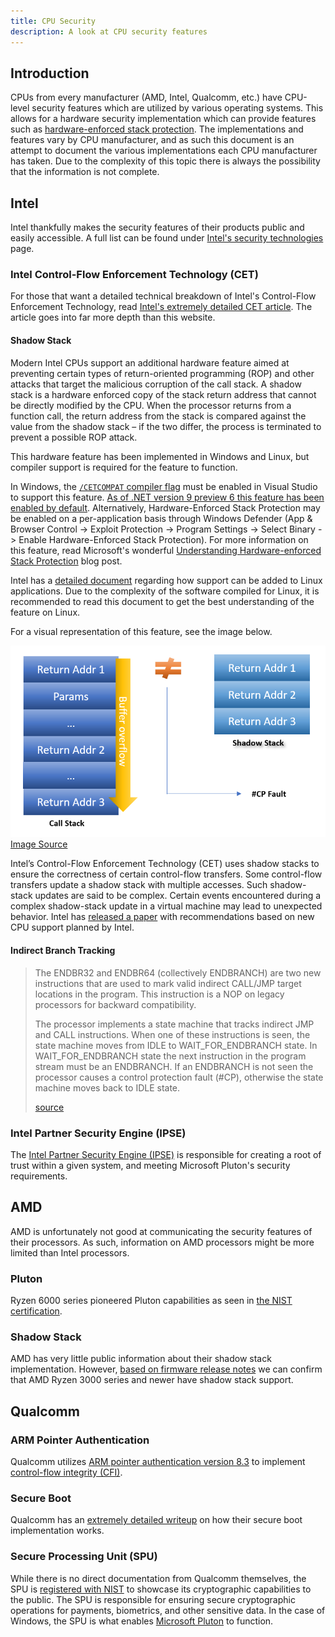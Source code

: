 ```yaml
---
title: CPU Security
description: A look at CPU security features
---
```


## Introduction

CPUs from every manufacturer (AMD, Intel, Qualcomm, etc.) have CPU-level security features which are utilized by various operating systems. This allows for a hardware security implementation which can provide features such as [hardware-enforced stack protection](https://techcommunity.microsoft.com/blog/windowsosplatform/understanding-hardware-enforced-stack-protection/1247815). The implementations and features vary by CPU manufacturer, and as such this document is an attempt to document the various implementations each CPU manufacturer has taken. Due to the complexity of this topic there is always the possibility that the information is not complete.

## Intel

Intel thankfully makes the security features of their products public and easily accessible. A full list can be found under [Intel's security technologies](https://edc.intel.com/content/www/us/en/design/ipla/software-development-platforms/client/platforms/alder-lake-desktop/12th-generation-intel-core-processors-datasheet-volume-1-of-2/010/security-technologies/) page.

### Intel Control-Flow Enforcement Technology (CET)

For those that want a detailed technical breakdown of Intel's Control-Flow Enforcement Technology, read [Intel's extremely detailed CET article](https://www.intel.com/content/www/us/en/developer/articles/technical/technical-look-control-flow-enforcement-technology.html). The article goes into far more depth than this website.

#### Shadow Stack

Modern Intel CPUs support an additional hardware feature aimed at preventing certain types of return-oriented programming (ROP) and other attacks that target the malicious corruption of the call stack. A shadow stack is a hardware enforced copy of the stack return address that cannot be directly modified by the CPU. When the processor returns from a function call, the return address from the stack is compared against the value from the shadow stack – if the two differ, the process is terminated to prevent a possible ROP attack. 

This hardware feature has been implemented in Windows and Linux, but compiler support is required for the feature to function.

In Windows, the [`/CETCOMPAT` compiler flag](https://learn.microsoft.com/en-us/cpp/build/reference/cetcompat?view=msvc-170) must be enabled in Visual Studio to support this feature. [As of .NET version 9 preview 6 this feature has been enabled by default](https://learn.microsoft.com/en-us/dotnet/core/compatibility/interop/9.0/cet-support). Alternatively, Hardware-Enforced Stack Protection may be enabled on a per-application basis through Windows Defender (App & Browser Control -> Exploit Protection -> Program Settings -> Select Binary -> Enable Hardware-Enforced Stack Protection). For more information on this feature, read Microsoft's wonderful [Understanding Hardware-enforced Stack Protection](https://techcommunity.microsoft.com/blog/windowsosplatform/understanding-hardware-enforced-stack-protection/1247815) blog post.

Intel has a [detailed document](https://lpc.events/event/7/contributions/729/attachments/496/903/CET-LPC-2020.pdf) regarding how support can be added to Linux applications. Due to the complexity of the software compiled for Linux, it is recommended to read this document to get the best understanding of the feature on Linux.

For a visual representation of this feature, see the image below.

![](../../../assets/cpus/intel_shadow_stack.png)
[Image Source](https://techcommunity.microsoft.com/blog/windowsosplatform/understanding-hardware-enforced-stack-protection/1247815)

Intel’s Control-Flow Enforcement Technology (CET) uses shadow stacks to ensure the correctness of certain control-flow transfers. Some control-flow transfers update a shadow stack with multiple accesses. Such shadow-stack updates are said to be complex. Certain events encountered during a complex shadow-stack update in a virtual machine may lead to unexpected behavior. Intel has [released a paper](https://www.intel.com/content/www/us/en/content-details/785687/complex-shadow-stack-updates-intel-control-flow-enforcement-technology.html) with recommendations based on new CPU support planned by Intel. 

#### Indirect Branch Tracking

> The ENDBR32 and ENDBR64 (collectively ENDBRANCH) are two new instructions that are used to mark valid indirect CALL/JMP target locations in the program. This instruction is a NOP on legacy processors for backward compatibility.
> 
> The processor implements a state machine that tracks indirect JMP and CALL instructions. When one of these instructions is seen, the state machine moves from IDLE to WAIT_​FOR_​ENDBRANCH state. In WAIT_​FOR_​ENDBRANCH state the next instruction in the program stream must be an ENDBRANCH. If an ENDBRANCH is not seen the processor causes a control protection fault (#CP), otherwise the state machine moves back to IDLE state.
> 
> [source](https://edc.intel.com/content/www/us/en/design/ipla/software-development-platforms/client/platforms/alder-lake-desktop/12th-generation-intel-core-processors-datasheet-volume-1-of-2/006/indirect-branch-tracking/)

### Intel Partner Security Engine (IPSE)

The [Intel Partner Security Engine (IPSE)](https://community.intel.com/t5/Blogs/Tech-Innovation/Client/Intel-Partner-Security-Engine/post/1661658) is responsible for creating a root of trust within a given system, and meeting Microsoft Pluton's security requirements.

## AMD

AMD is unfortunately not good at communicating the security features of their processors. As such, information on AMD processors might be more limited than Intel processors.

### Pluton

Ryzen 6000 series pioneered Pluton capabilities as seen in [the NIST certification](https://csrc.nist.gov/projects/cryptographic-module-validation-program/certificate/4880).

### Shadow Stack

AMD has very little public information about their shadow stack implementation. However, [based on firmware release notes](https://www.amd.com/en/resources/support-articles/release-notes/RN-RYZEN-CHIPSET-6-10-17-152.html) we can confirm that AMD Ryzen 3000 series and newer have shadow stack support.

## Qualcomm

### ARM Pointer Authentication

Qualcomm utilizes [ARM pointer authentication version 8.3](https://www.qualcomm.com/content/dam/qcomm-martech/dm-assets/documents/pointer-auth-v7.pdf) to implement [control-flow integrity (CFI)](https://en.wikipedia.org/wiki/Control-flow_integrity).

### Secure Boot

Qualcomm has an [extremely detailed writeup](https://www.qualcomm.com/content/dam/qcomm-martech/dm-assets/documents/secure-boot-and-image-authentication.pdf) on how their secure boot implementation works.

### Secure Processing Unit (SPU)

While there is no direct documentation from Qualcomm themselves, the SPU is [registered with NIST](https://csrc.nist.gov/CSRC/media/projects/cryptographic-module-validation-program/documents/security-policies/140sp3549.pdf) to showcase its cryptographic capabilities to the public. The SPU is responsible for ensuring secure cryptographic operations for payments, biometrics, and other sensitive data. In the case of Windows, the SPU is what enables [Microsoft Pluton](https://www.microsoft.com/security/blog/2020/11/17/meet-the-microsoft-pluton-processor-the-security-chip-designed-for-the-future-of-windows-pcs/) to function.